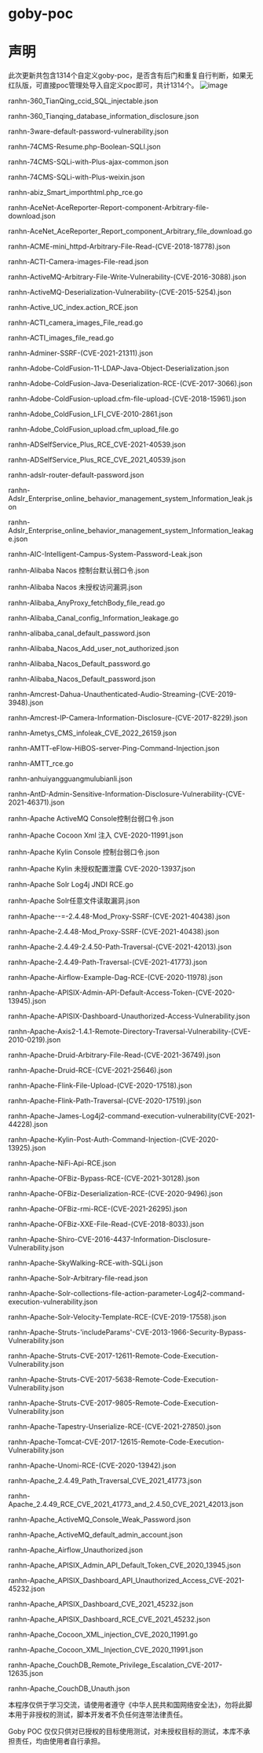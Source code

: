 # goby-poc
# 声明
此次更新共包含1314个自定义goby-poc，是否含有后门和重复自行判断，如果无红队版，可直接poc管理处导入自定义poc即可，共计1314个。
![image](https://github.com/user-attachments/assets/d592cc7a-f4ba-4c90-883a-db226076d58a)

ranhn-360_TianQing_ccid_SQL_injectable.json

ranhn-360_Tianqing_database_information_disclosure.json

ranhn-3ware-default-password-vulnerability.json

ranhn-74CMS-Resume.php-Boolean-SQLI.json

ranhn-74CMS-SQLi-with-Plus-ajax-common.json

ranhn-74CMS-SQLi-with-Plus-weixin.json

ranhn-abiz_Smart_importhtml.php_rce.go

ranhn-AceNet-AceReporter-Report-component-Arbitrary-file-download.json

ranhn-AceNet_AceReporter_Report_component_Arbitrary_file_download.go

ranhn-ACME-mini_httpd-Arbitrary-File-Read-(CVE-2018-18778).json

ranhn-ACTI-Camera-images-File-read.json

ranhn-ActiveMQ-Arbitrary-File-Write-Vulnerability-(CVE-2016-3088).json

ranhn-ActiveMQ-Deserialization-Vulnerability-(CVE-2015-5254).json

ranhn-Active_UC_index.action_RCE.json

ranhn-ACTI_camera_images_File_read.go

ranhn-ACTI_images_file_read.go

ranhn-Adminer-SSRF-(CVE-2021-21311).json

ranhn-Adobe-ColdFusion-11-LDAP-Java-Object-Deserialization.json

ranhn-Adobe-ColdFusion-Java-Deserialization-RCE-(CVE-2017-3066).json

ranhn-Adobe-ColdFusion-upload.cfm-file-upload-(CVE-2018-15961).json

ranhn-Adobe_ColdFusion_LFI_CVE-2010-2861.json

ranhn-Adobe_ColdFusion_upload.cfm_upload_file.go

ranhn-ADSelfService_Plus_RCE_CVE-2021-40539.json

ranhn-ADSelfService_Plus_RCE_CVE_2021_40539.json

ranhn-adslr-router-default-password.json

ranhn-Adslr_Enterprise_online_behavior_management_system_Information_leak.json

ranhn-Adslr_Enterprise_online_behavior_management_system_Information_leakage.json

ranhn-AIC-Intelligent-Campus-System-Password-Leak.json

ranhn-Alibaba Nacos 控制台默认弱口令.json

ranhn-Alibaba Nacos 未授权访问漏洞.json

ranhn-Alibaba_AnyProxy_fetchBody_file_read.go

ranhn-Alibaba_Canal_config_Information_leakage.go

ranhn-alibaba_canal_default_password.json

ranhn-Alibaba_Nacos_Add_user_not_authorized.json

ranhn-Alibaba_Nacos_Default_password.go

ranhn-Alibaba_Nacos_Default_password.json

ranhn-Amcrest-Dahua-Unauthenticated-Audio-Streaming-(CVE-2019-3948).json

ranhn-Amcrest-IP-Camera-Information-Disclosure-(CVE-2017-8229).json

ranhn-Ametys_CMS_infoleak_CVE_2022_26159.json

ranhn-AMTT-eFlow-HiBOS-server-Ping-Command-Injection.json

ranhn-AMTT_rce.go

ranhn-anhuiyangguangmulubianli.json

ranhn-AntD-Admin-Sensitive-Information-Disclosure-Vulnerability-(CVE-2021-46371).json

ranhn-Apache ActiveMQ Console控制台弱口令.json

ranhn-Apache Cocoon Xml 注入 CVE-2020-11991.json

ranhn-Apache Kylin Console 控制台弱口令.json

ranhn-Apache Kylin 未授权配置泄露 CVE-2020-13937.json

ranhn-Apache Solr Log4j JNDI RCE.go

ranhn-Apache Solr任意文件读取漏洞.json

ranhn-Apache--=-2.4.48-Mod_Proxy-SSRF-(CVE-2021-40438).json

ranhn-Apache-2.4.48-Mod_Proxy-SSRF-(CVE-2021-40438).json

ranhn-Apache-2.4.49-2.4.50-Path-Traversal-(CVE-2021-42013).json

ranhn-Apache-2.4.49-Path-Traversal-(CVE-2021-41773).json

ranhn-Apache-Airflow-Example-Dag-RCE-(CVE-2020-11978).json

ranhn-Apache-APISIX-Admin-API-Default-Access-Token-(CVE-2020-13945).json

ranhn-Apache-APISIX-Dashboard-Unauthorized-Access-Vulnerability.json

ranhn-Apache-Axis2-1.4.1-Remote-Directory-Traversal-Vulnerability-(CVE-2010-0219).json

ranhn-Apache-Druid-Arbitrary-File-Read-(CVE-2021-36749).json

ranhn-Apache-Druid-RCE-(CVE-2021-25646).json

ranhn-Apache-Flink-File-Upload-(CVE-2020-17518).json

ranhn-Apache-Flink-Path-Traversal-(CVE-2020-17519).json

ranhn-Apache-James-Log4j2-command-execution-vulnerability(CVE-2021-44228).json

ranhn-Apache-Kylin-Post-Auth-Command-Injection-(CVE-2020-13925).json

ranhn-Apache-NiFi-Api-RCE.json

ranhn-Apache-OFBiz-Bypass-RCE-(CVE-2021-30128).json

ranhn-Apache-OFBiz-Deserialization-RCE-(CVE-2020-9496).json

ranhn-Apache-OFBiz-rmi-RCE-(CVE-2021-26295).json

ranhn-Apache-OFBiz-XXE-File-Read-(CVE-2018-8033).json

ranhn-Apache-Shiro-CVE-2016-4437-Information-Disclosure-Vulnerability.json

ranhn-Apache-SkyWalking-RCE-with-SQLi.json

ranhn-Apache-Solr-Arbitrary-file-read.json

ranhn-Apache-Solr-collections-file-action-parameter-Log4j2-command-execution-vulnerability.json

ranhn-Apache-Solr-Velocity-Template-RCE-(CVE-2019-17558).json

ranhn-Apache-Struts-'includeParams'-CVE-2013-1966-Security-Bypass-Vulnerability.json

ranhn-Apache-Struts-CVE-2017-12611-Remote-Code-Execution-Vulnerability.json

ranhn-Apache-Struts-CVE-2017-5638-Remote-Code-Execution-Vulnerability.json

ranhn-Apache-Struts-CVE-2017-9805-Remote-Code-Execution-Vulnerability.json

ranhn-Apache-Tapestry-Unserialize-RCE-(CVE-2021-27850).json

ranhn-Apache-Tomcat-CVE-2017-12615-Remote-Code-Execution-Vulnerability.json

ranhn-Apache-Unomi-RCE-(CVE-2020-13942).json

ranhn-Apache_2.4.49_Path_Traversal_CVE_2021_41773.json

ranhn-Apache_2.4.49_RCE_CVE_2021_41773_and_2.4.50_CVE_2021_42013.json

ranhn-Apache_ActiveMQ_Console_Weak_Password.json

ranhn-Apache_ActiveMQ_default_admin_account.json

ranhn-Apache_Airflow_Unauthorized.json

ranhn-Apache_APISIX_Admin_API_Default_Token_CVE_2020_13945.json

ranhn-Apache_APISIX_Dashboard_API_Unauthorized_Access_CVE-2021-45232.json

ranhn-Apache_APISIX_Dashboard_CVE_2021_45232.json

ranhn-Apache_APISIX_Dashboard_RCE_CVE_2021_45232.json

ranhn-Apache_Cocoon_XML_injection_CVE_2020_11991.go

ranhn-Apache_Cocoon_XML_Injection_CVE_2020_11991.json

ranhn-Apache_CouchDB_Remote_Privilege_Escalation_CVE-2017-12635.json

ranhn-Apache_CouchDB_Unauth.json


本程序仅供于学习交流，请使用者遵守《中华人民共和国网络安全法》，勿将此脚本用于非授权的测试，脚本开发者不负任何连带法律责任。

Goby POC 仅仅只供对已授权的目标使用测试，对未授权目标的测试，本库不承担责任，均由使用者自行承担。


